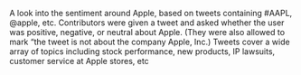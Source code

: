 
A look into the sentiment around Apple, based on tweets containing #AAPL, @apple, etc. Contributors were given a tweet and asked whether the user was positive, negative, or neutral about Apple. (They were also allowed to mark “the tweet is not about the company Apple, Inc.) Tweets cover a wide array of topics including stock performance, new products, IP lawsuits, customer service at Apple stores, etc
